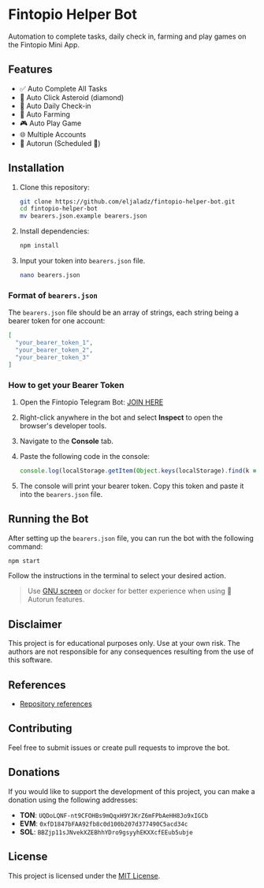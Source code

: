 # Fintopio Helper Bot

Automation to complete tasks, daily check in, farming and play games on the Fintopio Mini App.

## Features

- ✅ Auto Complete All Tasks
- 💎 Auto Click Asteroid (diamond)
- 📅 Auto Daily Check-in
- 🌱 Auto Farming
- 🎮 Auto Play Game
- 🌐 Multiple Accounts
- 🔄 Autorun (Scheduled 🌙)

## Installation

1. Clone this repository:

   ```bash
   git clone https://github.com/eljaladz/fintopio-helper-bot.git
   cd fintopio-helper-bot
   mv bearers.json.example bearers.json
   ```

2. Install dependencies:

   ```bash
   npm install
   ```

3. Input your token into `bearers.json` file.
    ```bash
    nano bearers.json
    ```

### Format of `bearers.json`

The `bearers.json` file should be an array of strings, each string being a bearer token for one account:

```json
[
  "your_bearer_token_1",
  "your_bearer_token_2",
  "your_bearer_token_3"
]
```

### How to get your Bearer Token

1. Open the Fintopio Telegram Bot: [JOIN HERE](https://fintop.io/UzXNTxGw)
2. Right-click anywhere in the bot and select **Inspect** to open the browser's developer tools.
3. Navigate to the **Console** tab.
4. Paste the following code in the console:

   ```javascript
   console.log(localStorage.getItem(Object.keys(localStorage).find(k => k.startsWith('authToken_'))));
   ```

5. The console will print your bearer token. Copy this token and paste it into the `bearers.json` file.

## Running the Bot

After setting up the `bearers.json` file, you can run the bot with the following command:

```bash
npm start
```

Follow the instructions in the terminal to select your desired action. 

> Use [GNU screen](https://www.gnu.org/software/screen/) or docker for better experience when using 🔄 Autorun features. 

## Disclaimer

This project is for educational purposes only. Use at your own risk. The authors are not responsible for any consequences resulting from the use of this software.

## References
- [Repository references](https://github.com/dante4rt/fintopio-airdrop-bot.git)

## Contributing

Feel free to submit issues or create pull requests to improve the bot.

## Donations

If you would like to support the development of this project, you can make a donation using the following addresses:

- **TON**: `UQDoLQNF-nt9CFOHBs9mQqxH9YJKrZ6mFPbAeHH8Jo9xIGCb`
- **EVM**: `0xfD1847bFAA92fb8c0d100b207d377490C5acd34c`
- **SOL**: `BBZjp11sJNvekXZEBhhYDro9gsyyhEKXXcfEEub5ubje`

## License

This project is licensed under the [MIT License](https://github.com/eljaladz/fintopio-helper-bot/blob/main/LICENSE).
